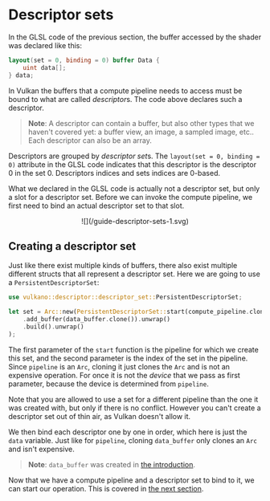 # Descriptor sets

In the GLSL code of the previous section, the buffer accessed by the shader was declared like
this:

```glsl
layout(set = 0, binding = 0) buffer Data {
    uint data[];
} data;
```

In Vulkan the buffers that a compute pipeline needs to access must be bound to what are called
*descriptor*s. The code above declares such a descriptor.

> **Note**: A descriptor can contain a buffer, but also other types that we haven't covered yet:
> a buffer view, an image, a sampled image, etc.. Each descriptor can also be an array.

Descriptors are grouped by *descriptor set*s. The `layout(set = 0, binding = 0)` attribute in the
GLSL code indicates that this descriptor is the descriptor 0 in the set 0. Descriptors indices and
sets indices are 0-based.

What we declared in the GLSL code is actually not a descriptor set, but only a slot for a
descriptor set. Before we can invoke the compute pipeline, we first need to bind an actual
descriptor set to that slot.

<center>![](/guide-descriptor-sets-1.svg)</center>

## Creating a descriptor set

Just like there exist multiple kinds of buffers, there also exist multiple different structs that
all represent a descriptor set. Here we are going to use a `PersistentDescriptorSet`:

```rust
use vulkano::descriptor::descriptor_set::PersistentDescriptorSet;

let set = Arc::new(PersistentDescriptorSet::start(compute_pipeline.clone(), 0)
    .add_buffer(data_buffer.clone()).unwrap()
    .build().unwrap()
);
```

The first parameter of the `start` function is the pipeline for which we create this set, and the
second parameter is the index of the set in the pipeline. Since `pipeline` is an `Arc`, cloning it
just clones the `Arc` and is not an expensive operation. For once it is not the *device* that we
pass as first parameter, because the device is determined from `pipeline`.

Note that you are allowed to use a set for a different pipeline than the one it was created with,
but only if there is no conflict. However you can't create a descriptor set out of thin air, as
Vulkan doesn't allow it.

We then bind each descriptor one by one in order, which here is just the `data` variable. Just like
for `pipeline`, cloning `data_buffer` only clones an `Arc` and isn't expensive.

> **Note**: `data_buffer` was created in [the introduction](/guide/compute-intro).

Now that we have a compute pipeline and a descriptor set to bind to it, we can start our operation.
This is covered in [the next section](/guide/dispatch).
